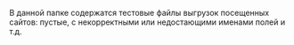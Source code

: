 В данной папке содержатся тестовые файлы выгрузок посещенных сайтов: пустые, с некорректными или недостающими именами полей и т.д.